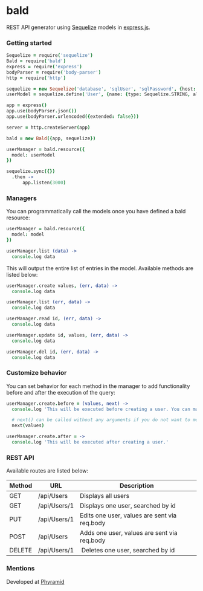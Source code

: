 # bald
REST API generator using [Sequelize](http://www.sequelizejs.com/) models in [express.js](http://expressjs.com/).

### Getting started
```coffee
Sequelize = require('sequelize')
Bald = require('bald')
express = require('express')
bodyParser = require('body-parser')
http = require('http')

sequelize = new Sequelize('database', 'sqlUser', 'sqlPassword', {host: 'sqlHost'})
userModel = sequelize.define('User', {name: {type: Sequelize.STRING, allowNull: false}})

app = express()
app.use(bodyParser.json())
app.use(bodyParser.urlencoded({extended: false}))

server = http.createServer(app)

bald = new Bald({app, sequelize})

userManager = bald.resource({
  model: userModel
})

sequelize.sync({})
  .then ->
      app.listen(3000)
```

### Managers

You can programmatically call the models once you have defined a bald resource:

```coffee
userManager = bald.resource({
  model: model
})

userManager.list (data) ->
  console.log data
```

This will output the entire list of entries in the model. Available methods are listed below:

```coffee
userManager.create values, (err, data) ->
  console.log data

userManager.list (err, data) ->
  console.log data

userManager.read id, (err, data) ->
  console.log data

userManager.update id, values, (err, data) ->
  console.log data

userManager.del id, (err, data) ->
  console.log data
```

### Customize behavior

You can set behavior for each method in the manager to add functionality before and after the execution of the query:

```coffee
userManager.create.before = (values, next) ->
  console.log 'This will be executed before creating a user. You can manipulate values here.'

  # next() can be called without any arguments if you do not want to modify the values
  next(values)

userManager.create.after = ->
  console.log 'This will be executed after creating a user.'
```

### REST API

Available routes are listed below:

Method | URL | Description
-------|-----| ------------
GET | /api/Users | Displays all users
GET | /api/Users/1 | Displays one user, searched by id
PUT | /api/Users/1 | Edits one user, values are sent via req.body
POST | /api/Users | Adds one user, values are sent via req.body
DELETE | /api/Users/1 | Deletes one user, searched by id

### Mentions

Developed at [Phyramid](http://phyramid.com)
